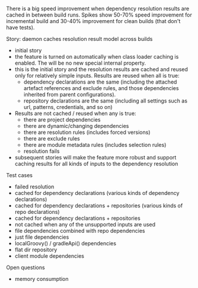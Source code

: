 There is a big speed improvement when dependency resolution results are cached in between build runs.
Spikes show 50-70% speed improvement for incremental build and 30-40% improvement for clean builds (that don't have tests).

Story: daemon caches resolution result model across builds

- initial story
- the feature is turned on automatically when class loader caching is enabled.
The will be no new special internal property.
- this is the initial story and the resolution results are cached and reused only for relatively simple inputs.
Results are reused when all is true:
  * dependency declarations are the same (including the attached artefact references and exclude rules, and those dependencies inherited from parent configurations).
  * repository declarations are the same (including all settings such as url, patterns, credentials, and so on)
- Results are not cached / reused when any is true:
  * there are project dependencies
  * there are dynamic/changing dependencies
  * there are resolution rules (includes forced versions)
  * there are exclude rules
  * there are module metadata rules (includes selection rules)
  * resolution fails
- subsequent stories will make the feature more robust and support caching results for all kinds of inputs to the dependency resolution

Test cases

- failed resolution
- cached for dependency declarations (various kinds of dependency declarations)
- cached for dependency declarations + repositories (various kinds of repo declarations)
- cached for dependency declarations + repositories
- not cached when any of the unsupported inputs are used
- file dependencies combined with repo dependencies
- just file dependencies
- localGroovy() / gradleApi() dependencies
- flat dir repository
- client module dependencies

Open questions

- memory consumption

